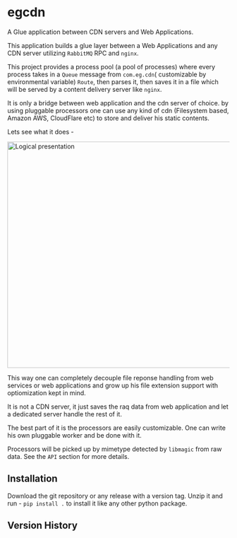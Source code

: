 
egcdn
================

A Glue application between CDN servers and Web Applications.

This application builds a glue layer between a Web Applications and 
any CDN server utilizing `RabbitMQ` RPC and `nginx`.

This project provides a process pool (a pool of processes) where
every process takes in a `Queue` message from `com.eg.cdn`( customizable 
by environmental variable) `Route`, then parses it, then saves it 
in a file which will be served by a content delivery server like `nginx`.

It is only a bridge between web application and the cdn server of
choice. by using pluggable processors one can use any kind of cdn
(Filesystem based, Amazon AWS, CloudFlare etc) to store and deliver
his static contents.

Lets see what it does -

<img src="https://github.com/asif-mahmud/egcdn/egcdn/data/Logical-Representation.jpg" alt="Logical presentation" width="512px">

This way one can completely decouple file reponse handling from web
services or web applications and grow up his file extension support
with optiomization kept in mind.

It is not a CDN server, it just saves the raq data from web application 
and let a dedicated server handle the rest of it.

The best part of it is the processors are easily customizable. One 
can write his own pluggable worker and be done with it.

Processors will be picked up by mimetype detected by `libmagic`
from raw data. See the `API` section for more details.


## Installation

Download the git repository or any release with a version tag.
Unzip it and run - `pip install .` to install it like any other
python package.


## Version History